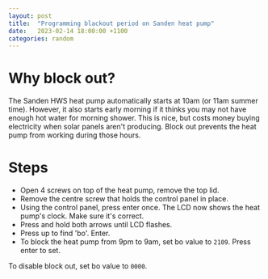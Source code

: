 ```yaml
---
layout: post
title:  "Programming blackout period on Sanden heat pump"
date:   2023-02-14 18:00:00 +1100
categories: random
---
```


# Why block out?
The Sanden HWS heat pump automatically starts at 10am (or 11am summer time). However, it also 
starts early morning if it thinks you may not have enough hot water for morning shower. This is nice, 
but costs money buying electricity when solar panels aren't producing. Block out prevents the heat pump from 
working during those hours.

# Steps

- Open 4 screws on top of the heat pump, remove the top lid.
- Remove the centre screw that holds the control panel in place.
- Using the control panel, press enter once. The LCD now shows the heat pump's clock. Make sure it's correct.
- Press and hold both arrows until LCD flashes.
- Press up to find 'bo'. Enter.
- To block the heat pump from 9pm to 9am, set bo value to `2109`. Press enter to set.

To disable block out, set bo value to `0000`.
